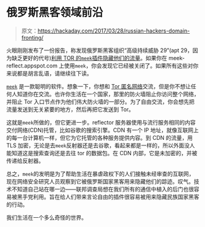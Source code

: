 # 俄罗斯黑客领域前沿

> 原文：<https://hackaday.com/2017/03/28/russian-hackers-domain-fronting/>

火眼刚刚发布了一份报告，称发现俄罗斯黑客组织“高级持续威胁 29”(apt 29，因为缺乏更好的代号)[利用 TOR 的`meek`插件隐藏他们的流量](https://www.fireeye.com/blog/threat-research/2017/03/apt29_domain_frontin.html)。如果你在 meek-reflect.appspot.com 上使用`meek`，你会发现它已经被关闭了。如果所有这些对你来说都是胡言乱语，请继续往下读。

[`meek`](https://trac.torproject.org/projects/tor/wiki/doc/AChildsGardenOfPluggableTransports#meek) 是一款聪明的软件。想象一下，你想和 [Tor 匿名网络](https://trac.torproject.org/projects/tor)交流，但是你不想让任何人知道你在交流。也许你生活在一个国家，那里的防火墙阻止你访问整个网络，并阻止 Tor 入口节点作为他们伟大防火墙的一部分。为了自由交流，你会想先把流量发送到无关紧要的地方，然后再把它发送到 Tor。

这就是`meek`所做的，但它更进一步。reflector 服务器使用与流行服务相同的内容交付网络(CDN)托管，比如谷歌的搜索引擎。CDN 有一个 IP 地址，就像互联网上的每一台计算机一样，但它为它托管的各种服务提供内容。到 CDN 的流量，用 TLS 加密，无论是去`meek`反射器还是去谷歌，看起来都是一样的，所以外面没人能知道这是搜索查询还是去往 tor 的数据包。在 CDN 内部，它是未加密的，并被传递给反射器。

总之，`meek`的发明是为了帮助生活在暴虐政权下的人们接触未经审查的互联网，现在网络安全研究人员观察到它被俄罗斯国家黑客用来隐藏他们的踪迹。叹气。技术不知道自己站在哪一边——联邦调查局想在我们所有的通信中植入的后门也很容易被黑手党利用。旨在给人们带来言论自由的插件很容易被用来隐藏民族国家黑客的行动。

我们生活在一个多么奇怪的世界。